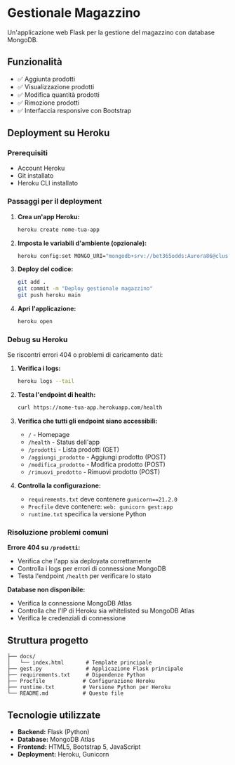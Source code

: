 # Gestionale Magazzino

Un'applicazione web Flask per la gestione del magazzino con database MongoDB.

## Funzionalità

- ✅ Aggiunta prodotti
- ✅ Visualizzazione prodotti
- ✅ Modifica quantità prodotti
- ✅ Rimozione prodotti
- ✅ Interfaccia responsive con Bootstrap

## Deployment su Heroku

### Prerequisiti
- Account Heroku
- Git installato
- Heroku CLI installato

### Passaggi per il deployment

1. **Crea un'app Heroku:**
   ```bash
   heroku create nome-tua-app
   ```

2. **Imposta le variabili d'ambiente (opzionale):**
   ```bash
   heroku config:set MONGO_URI="mongodb+srv://bet365odds:Aurora86@cluster0.svytet0.mongodb.net/?retryWrites=true&w=majority&appName=Cluster0"
   ```

3. **Deploy del codice:**
   ```bash
   git add .
   git commit -m "Deploy gestionale magazzino"
   git push heroku main
   ```

4. **Apri l'applicazione:**
   ```bash
   heroku open
   ```

### Debug su Heroku

Se riscontri errori 404 o problemi di caricamento dati:

1. **Verifica i logs:**
   ```bash
   heroku logs --tail
   ```

2. **Testa l'endpoint di health:**
   ```bash
   curl https://nome-tua-app.herokuapp.com/health
   ```

3. **Verifica che tutti gli endpoint siano accessibili:**
   - `/` - Homepage
   - `/health` - Status dell'app
   - `/prodotti` - Lista prodotti (GET)
   - `/aggiungi_prodotto` - Aggiungi prodotto (POST)
   - `/modifica_prodotto` - Modifica prodotto (POST)
   - `/rimuovi_prodotto` - Rimuovi prodotto (POST)

4. **Controlla la configurazione:**
   - `requirements.txt` deve contenere `gunicorn==21.2.0`
   - `Procfile` deve contenere: `web: gunicorn gest:app`
   - `runtime.txt` specifica la versione Python

### Risoluzione problemi comuni

**Errore 404 su `/prodotti`:**
- Verifica che l'app sia deployata correttamente
- Controlla i logs per errori di connessione MongoDB
- Testa l'endpoint `/health` per verificare lo stato

**Database non disponibile:**
- Verifica la connessione MongoDB Atlas
- Controlla che l'IP di Heroku sia whitelisted su MongoDB Atlas
- Verifica le credenziali di connessione

## Struttura progetto

```
├── docs/
│   └── index.html       # Template principale
├── gest.py              # Applicazione Flask principale
├── requirements.txt     # Dipendenze Python
├── Procfile            # Configurazione Heroku
├── runtime.txt         # Versione Python per Heroku
└── README.md           # Questo file
```

## Tecnologie utilizzate

- **Backend:** Flask (Python)
- **Database:** MongoDB Atlas
- **Frontend:** HTML5, Bootstrap 5, JavaScript
- **Deployment:** Heroku, Gunicorn
